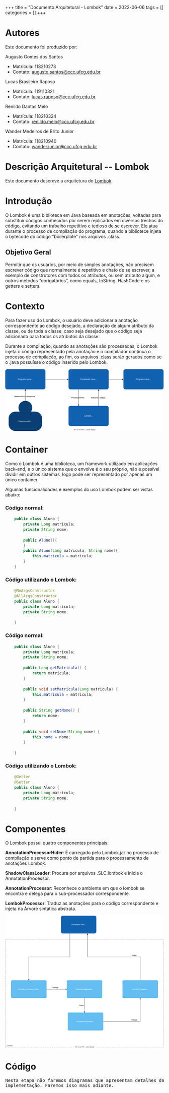 +++
title = "Documento Arquitetural - Lombok"
date = 2022-06-06
tags = []
categories = []
+++

# Autores

Este documento foi produzido por:

Augusto Gomes dos Santos

- Matrícula: 118210273
- Contato: augusto.santos@ccc.ufcg.edu.br

Lucas Brasileiro Raposo

- Matrícula: 119110321
- Contato: lucas.raposo@ccc.ufcg.edu.br

Renildo Dantas Melo

- Matrícula: 118210324
- Contato: renildo.melo@ccc.ufcg.edu.br

Wander Medeiros de Brito Junior

- Matrícula: 118210940
- Contato: wander.junior@ccc.ufcg.edu.br


# Descrição Arquitetural -- Lombok

Este documento descreve a arquitetura do [Lombok](https://github.com/projectlombok/lombok).

# Introdução

O Lombok é uma biblioteca em Java baseada em anotações, voltadas para substituir códigos conhecidos por serem replicados em diversos trechos do código, evitando um trabalho repetitivo e tedioso de se escrever.
Ele atua durante o processo de compilação do programa, quando a bibliotece injeta o bytecode do código "boilerplate" nos arquivos .class.

## Objetivo Geral

Permitir que os usuários, por meio de simples anotações, não precisem escrever código que normalmente é repetitivo e chato de se escrever, a exemplo de construtores com todos os atributos, ou sem atributo algum, e outros métodos “obrigatórios”, como equals, toString, HashCode e os getters e setters.

# Contexto

Para fazer uso do Lombok, o usuário deve adicionar a anotação correspondente ao código desejado, a declaração de algum atributo da classe, ou de toda a classe, caso seja desejado que o código seja adicionado para todos os atributos da classe.

Durante a compilação, quando as anotações são processadas, o Lombok injeta o código representado pela anotação e o compilador continua o processo de compilação, ao fim, os arquivos .class serão gerados como se o .java possuísse o código inserido pelo Lombok. 

![Diagrama de Contexto](lombok/diagrama-de-contexto.svg)


# Container

Como o Lombok é uma biblioteca, um framework utilizado em aplicações back-end, e o único sistema que o envolve é o seu próprio, não é possível dividir em outros sistemas, logo pode ser representado por apenas um único container.

Algumas funcionalidades e exemplos do uso Lombok podem ser vistas abaixo:


### Código normal:
```java
    public class Aluno {
        private Long matricula;
        private String nome;

        public Aluno(){
        }
        public Aluno(Long matricula, String nome){
            this.matricula = matricula;
        }
    }
```

### Código utilizando o Lombok:
```java
    @NoArgsConstructor
    @AllArgsConstructor
    public class Aluno {
        private Long matricula;
        private String nome;

    }
```

### Código normal:
```java
    public class Aluno {
        private Long matricula;
        private String nome;
                      
        public Long getMatricula() {
            return matricula;
        }

        public void setMatricula(Long matricula) {
            this.matricula = matricula;
        }

        public String getNome() {
            return nome;
        }

        public void setNome(String nome) {
            this.nome = nome;
        }
            
    }
```

### Código utilizando o Lombok:
```java
    @Getter
    @Setter
    public class Aluno {
        private Long matricula;
        private String nome;

    }
```

# Componentes

O Lombok possui quatro componentes principais:

**AnnotationProcessorHider**: É carregado pelo Lombok.jar no processo de compilação e serve como ponto de partida para o processamento de anotações Lombok.

**ShadowClassLoader**: Procura por arquivos .SLC.lombok e inicia o AnnotationProcessor.

**AnnotationProcessor**: Reconhece o ambiente em que o lombok se encontra e delega para o sub-processador correspondente.

**LombokProcessor**: Traduz as anotações para o código correspondente e injeta na Árvore sintática abstrata.

![Diagrama de Componentes](lombok/diagrama-de-componentes.svg)

# Código

<pre>
Nesta etapa não faremos diagramas que apresentam detalhes da
implementação. Faremos isso mais adiante.
</pre>